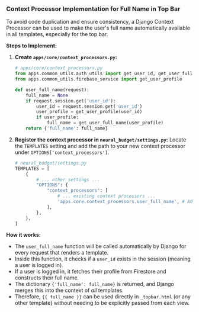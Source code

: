 
### Context Processor Implementation for Full Name in Top Bar

To avoid code duplication and ensure consistency, a Django Context Processor can be used to make the user's full name automatically available in all templates, especially for the top bar.

**Steps to Implement:**

1.  **Create `apps/core/context_processors.py`:**
    ```python
    # apps/core/context_processors.py
    from apps.common_utils.auth_utils import get_user_id, get_user_full_name
    from apps.common_utils.firebase_service import get_user_profile

    def user_full_name(request):
        full_name = None
        if request.session.get('user_id'):
            user_id = request.session.get('user_id')
            user_profile = get_user_profile(user_id)
            if user_profile:
                full_name = get_user_full_name(user_profile)
        return {'full_name': full_name}
    ```

2.  **Register the context processor in `neural_budget/settings.py`:**
    Locate the `TEMPLATES` setting and add the path to your new context processor under `OPTIONS['context_processors']`.

    ```python
    # neural_budget/settings.py
    TEMPLATES = [
        {
            # ... other settings ...
            "OPTIONS": {
                "context_processors": [
                    # ... existing context processors ...
                    'apps.core.context_processors.user_full_name', # Add this line
                ],
            },
        },
    ]
    ```

**How it works:**

*   The `user_full_name` function will be called automatically by Django for every request that renders a template.
*   Inside this function, it checks if a `user_id` exists in the session (meaning a user is logged in).
*   If a user is logged in, it fetches their profile from Firestore and constructs their full name.
*   The dictionary `{'full_name': full_name}` is returned, and Django merges this into the context of *all* templates.
*   Therefore, `{{ full_name }}` can be used directly in `_topbar.html` (or any other template) without needing to be explicitly passed from each view.
